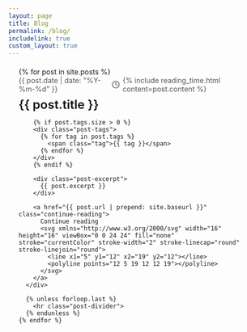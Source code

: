 ```yaml
---
layout: page
title: Blog
permalink: /blog/
includelink: true
custom_layout: true
---
```


<div class="blog-container">
  <div class="blog-posts">
    {% for post in site.posts %}
      <div class="blog-post">
        <div class="post-meta">
          <span class="post-date">{{ post.date | date: "%Y-%m-%d" }}</span>
          <span class="post-reading-time">
            <svg xmlns="http://www.w3.org/2000/svg" width="16" height="16" viewBox="0 0 24 24" fill="none" stroke="currentColor" stroke-width="2" stroke-linecap="round" stroke-linejoin="round">
              <circle cx="12" cy="12" r="10"></circle>
              <polyline points="12 6 12 12 16 14"></polyline>
            </svg>
            {% include reading_time.html content=post.content %}
          </span>
        </div>
        <h2 class="post-title"><a href="{{ post.url | prepend: site.baseurl }}">{{ post.title }}</a></h2>
        
        {% if post.tags.size > 0 %}
        <div class="post-tags">
          {% for tag in post.tags %}
            <span class="tag">{{ tag }}</span>
          {% endfor %}
        </div>
        {% endif %}
        
        <div class="post-excerpt">
          {{ post.excerpt }}
        </div>
        
        <a href="{{ post.url | prepend: site.baseurl }}" class="continue-reading">
          Continue reading
          <svg xmlns="http://www.w3.org/2000/svg" width="16" height="16" viewBox="0 0 24 24" fill="none" stroke="currentColor" stroke-width="2" stroke-linecap="round" stroke-linejoin="round">
            <line x1="5" y1="12" x2="19" y2="12"></line>
            <polyline points="12 5 19 12 12 19"></polyline>
          </svg>
        </a>
      </div>
      
      {% unless forloop.last %}
        <hr class="post-divider">
      {% endunless %}
    {% endfor %}
  </div>
</div>

<style>
  .blog-container {
    max-width: 800px;
    margin: 0 auto;
    padding: 0 20px;
  }
  
  .blog-posts {
    margin-top: 20px;
  }
  
  .blog-post {
    margin-bottom: 30px;
  }
  
  .post-meta {
    display: flex;
    align-items: center;
    gap: 10px;
    margin-bottom: 8px;
  }
  
  .post-date {
    font-size: 14px;
    color: #555;
  }
  
  .post-reading-time {
    display: flex;
    align-items: center;
    gap: 5px;
    font-size: 14px;
    color: #555;
  }
  
  .post-reading-time svg {
    flex-shrink: 0;
  }
  
  .post-title {
    font-size: 24px;
    font-weight: 600;
    margin: 0 0 10px 0;
  }
  
  .post-title a {
    color: #111;
    text-decoration: none;
  }
  
  .post-title a:hover {
    color: #555555;
  }
  
  .post-tags {
    display: flex;
    flex-wrap: wrap;
    gap: 8px;
    margin-bottom: 12px;
  }
  
  .post-excerpt {
    font-size: 14px;
    line-height: 1.6;
    color: #444;
    margin-bottom: 12px;
  }
  
  .continue-reading {
    display: inline-flex;
    align-items: center;
    gap: 5px;
    color: #555555;
    font-size: 14px;
    font-weight: 500;
    text-decoration: none;
  }
  
  .continue-reading:hover {
    color: #333333;
    text-decoration: underline;
  }
  
  .continue-reading svg {
    transition: transform 0.2s ease;
  }
  
  .continue-reading:hover svg {
    transform: translateX(3px);
  }
  
  .post-divider {
    border: none;
    border-top: 1px solid #e5e5e5;
    margin: 30px 0;
  }
  
  @media (max-width: 768px) {
    .blog-container {
      padding: 0 15px;
    }
    
    .post-title {
      font-size: 22px;
    }
  }
</style>